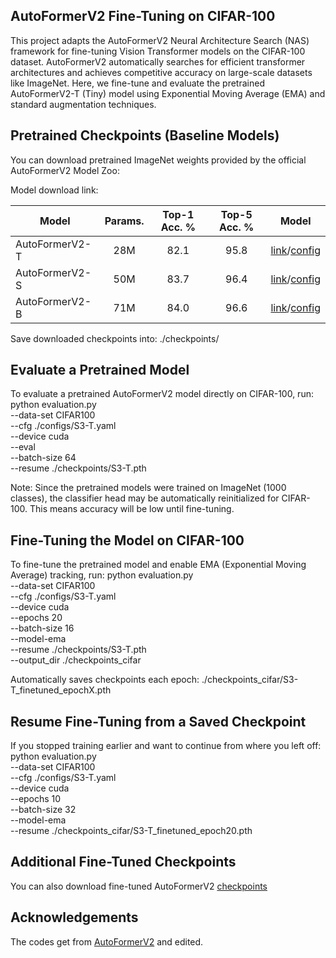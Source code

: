 ## AutoFormerV2 Fine-Tuning on CIFAR-100
This project adapts the AutoFormerV2 Neural Architecture Search (NAS) framework for fine-tuning Vision Transformer models on the CIFAR-100 dataset.
AutoFormerV2 automatically searches for efficient transformer architectures and achieves competitive accuracy on large-scale datasets like ImageNet.
Here, we fine-tune and evaluate the pretrained AutoFormerV2-T (Tiny) model using Exponential Moving Average (EMA) and standard augmentation techniques.

## Pretrained Checkpoints (Baseline Models)
You can download pretrained ImageNet weights provided by the official AutoFormerV2 Model Zoo:

Model download link:

Model | Params. | Top-1 Acc. % | Top-5 Acc. % | Model
--- |:---:|:---:|:---:|:---:
AutoFormerV2-T | 28M | 82.1 | 95.8 | [link](https://github.com/silent-chen/AutoFormerV2-model-zoo/releases/download/v1.0.0/S3-T.pth)/[config](./configs/S3-T.yaml)
AutoFormerV2-S | 50M | 83.7 | 96.4 | [link](https://github.com/silent-chen/AutoFormerV2-model-zoo/releases/download/v1.0.0/S3-S.pth)/[config](./configs/S3-S.yaml)
AutoFormerV2-B | 71M | 84.0 | 96.6 | [link](https://github.com/silent-chen/AutoFormerV2-model-zoo/releases/download/v1.0.0/S3-B.pth)/[config](./configs/S3-B.yaml)

Save downloaded checkpoints into: ./checkpoints/

## Evaluate a Pretrained Model
To evaluate a pretrained AutoFormerV2 model directly on CIFAR-100, run:
python evaluation.py \
  --data-set CIFAR100 \
  --cfg ./configs/S3-T.yaml \
  --device cuda \
  --eval \
  --batch-size 64 \
  --resume ./checkpoints/S3-T.pth

Note: Since the pretrained models were trained on ImageNet (1000 classes), the classifier head may be automatically reinitialized for CIFAR-100.
This means accuracy will be low until fine-tuning.

## Fine-Tuning the Model on CIFAR-100
To fine-tune the pretrained model and enable EMA (Exponential Moving Average) tracking, run:
python evaluation.py \
  --data-set CIFAR100 \
  --cfg ./configs/S3-T.yaml \
  --device cuda \
  --epochs 20 \
  --batch-size 16 \
  --model-ema \
  --resume ./checkpoints/S3-T.pth \
  --output_dir ./checkpoints_cifar

Automatically saves checkpoints each epoch: ./checkpoints_cifar/S3-T_finetuned_epochX.pth

## Resume Fine-Tuning from a Saved Checkpoint
If you stopped training earlier and want to continue from where you left off:
python evaluation.py \
  --data-set CIFAR100 \
  --cfg ./configs/S3-T.yaml \
  --device cuda \
  --epochs 10 \
  --batch-size 32 \
  --model-ema \
  --resume ./checkpoints_cifar/S3-T_finetuned_epoch20.pth

## Additional Fine-Tuned Checkpoints
You can also download fine-tuned AutoFormerV2 [checkpoints](https://drive.google.com/drive/folders/1x3E2cOVodWLr6iXMSveomtAf-onqGAy6?usp=sharing)

## Acknowledgements

The codes get from [AutoFormerV2](https://github.com/microsoft/Cream/tree/main/AutoFormerV2) and edited.

